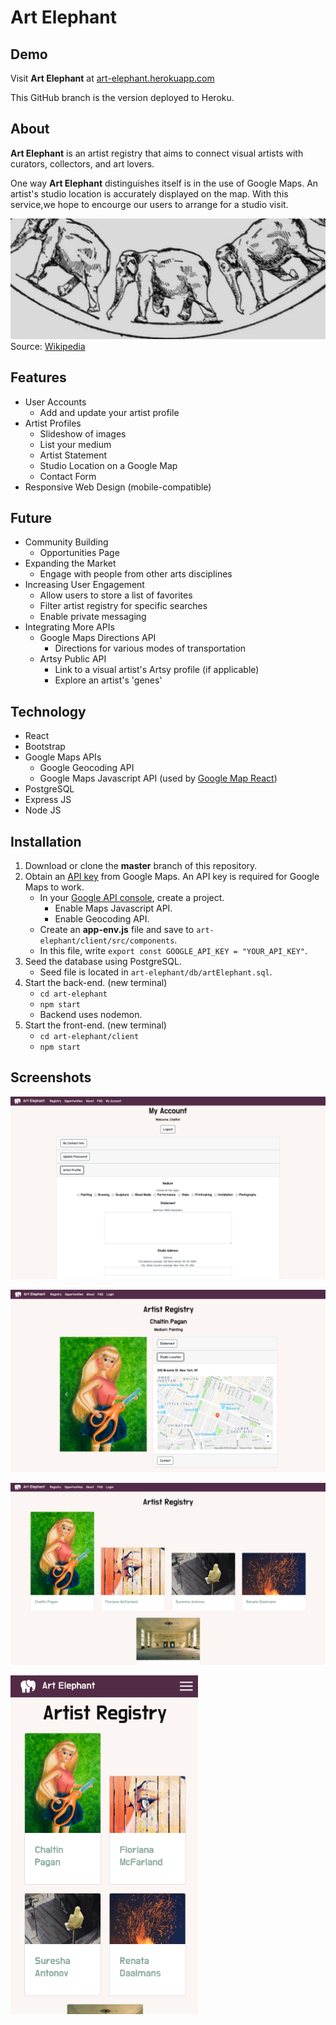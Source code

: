 # Art Elephant

## Demo
Visit **Art Elephant** at [art-elephant.herokuapp.com](art-elephant.herokuapp.com)

This GitHub branch is the version deployed to Heroku. 

## About 
**Art Elephant** is an artist registry that aims to connect visual artists with curators, collectors, and art lovers. 

One way **Art Elephant** distinguishes itself is in the use of Google Maps. An artist's studio location is accurately displayed on the map. With this service,we hope to encourge our users to arrange for a studio visit. 

![Elephants Marching](/client/src/Descriptive_Zoopraxography_Elephant_Ambling_Animated_13.gif)
Source: [Wikipedia](https://commons.wikimedia.org/wiki/File:Descriptive_Zoopraxography_Elephant_Ambling_Animated_13.gif)

## Features
* User Accounts
    * Add and update your artist profile
* Artist Profiles
    * Slideshow of images
    * List your medium 
    * Artist Statement
    * Studio Location on a Google Map
    * Contact Form
* Responsive Web Design (mobile-compatible)

## Future 
* Community Building
    * Opportunities Page
* Expanding the Market
    * Engage with people from other arts disciplines
* Increasing User Engagement
    * Allow users to store a list of favorites
    * Filter artist registry for specific searches
    * Enable private messaging
* Integrating More APIs
    * Google Maps Directions API
        * Directions for various modes of transportation
    * Artsy Public API
        * Link to a visual artist's Artsy profile (if applicable)
        * Explore an artist's 'genes'

## Technology
* React
* Bootstrap
* Google Maps APIs
    * Google Geocoding API
    * Google Maps Javascript API (used by [Google Map React](https://github.com/google-map-react/google-map-react))
* PostgreSQL
* Express JS
* Node JS

## Installation
1. Download or clone the **master** branch of this repository.
2. Obtain an [API key](https://cloud.google.com/maps-platform/) from Google Maps. An API key is required for Google Maps to work.
    * In your [Google API console](https://console.cloud.google.com/apis/), create a project.
        * Enable Maps Javascript API.
        * Enable Geocoding API.
    * Create an **app-env.js** file and save to `art-elephant/client/src/components`.
    * In this file, write `export const GOOGLE_API_KEY = "YOUR_API_KEY"`.
3. Seed the database using PostgreSQL.
    * Seed file is located in `art-elephant/db/artElephant.sql`.
4. Start the back-end. (new terminal)
    * `cd art-elephant`
    * `npm start` 
    * Backend uses nodemon.
5. Start the front-end. (new terminal)
    * `cd art-elephant/client`
    * `npm start`

## Screenshots
![User Account](/client/src/components/media/elephant-screen-3.png)

![Artist Profile](/client/src/components/media/elephant-screen-2.png)

![Artist Registry](/client/src/components/media/elephant-screen-1.png)

<img src="client/src/components/media/elephant-screen-4.png" alt="mobile" style="width: 300px">